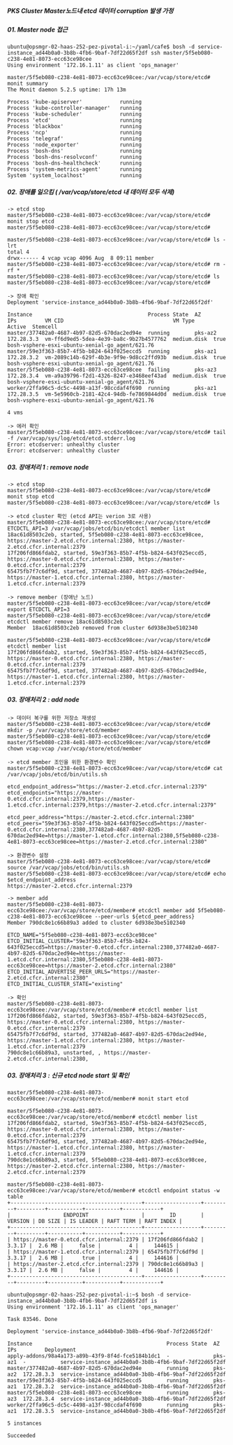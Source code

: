 
##### PKS Cluster Master노드내 etcd 데이터 corruption 발생 가정   


##### 01. Master node 접근   
    ubuntu@opsmgr-02-haas-252-pez-pivotal-i:~/yaml/cafe$ bosh -d service-instance_ad44b0a0-3b8b-4fb6-9baf-7df22d65f2df ssh master/5f5eb080-c238-4e81-8073-ecc63ce98cee
    Using environment '172.16.1.11' as client 'ops_manager'

    master/5f5eb080-c238-4e81-8073-ecc63ce98cee:/var/vcap/store/etcd# monit summary
    The Monit daemon 5.2.5 uptime: 17h 13m
    
    Process 'kube-apiserver'            running
    Process 'kube-controller-manager'   running
    Process 'kube-scheduler'            running
    Process 'etcd'                      running
    Process 'blackbox'                  running
    Process 'ncp'                       running
    Process 'telegraf'                  running
    Process 'node_exporter'             running
    Process 'bosh-dns'                  running
    Process 'bosh-dns-resolvconf'       running
    Process 'bosh-dns-healthcheck'      running
    Process 'system-metrics-agent'      running
    System 'system_localhost'           running
    
##### 02. 장애를 일으킴 ( /var/vcap/store/etcd 내 데이터 모두 삭제)   
    -> etcd stop
    master/5f5eb080-c238-4e81-8073-ecc63ce98cee:/var/vcap/store/etcd# monit stop etcd
    master/5f5eb080-c238-4e81-8073-ecc63ce98cee:/var/vcap/store/etcd#
    
    master/5f5eb080-c238-4e81-8073-ecc63ce98cee:/var/vcap/store/etcd# ls -lrt
    total 4
    drwx------ 4 vcap vcap 4096 Aug  8 09:11 member
    master/5f5eb080-c238-4e81-8073-ecc63ce98cee:/var/vcap/store/etcd# rm -rf *
    master/5f5eb080-c238-4e81-8073-ecc63ce98cee:/var/vcap/store/etcd# ls
    master/5f5eb080-c238-4e81-8073-ecc63ce98cee:/var/vcap/store/etcd#
    
    -> 장애 확인
    Deployment 'service-instance_ad44b0a0-3b8b-4fb6-9baf-7df22d65f2df'
    
    Instance                                     Process State  AZ       IPs         VM CID                                   VM Type      Active  Stemcell
    master/377482a0-4687-4b97-82d5-670dac2ed94e  running        pks-az2  172.28.3.3  vm-ff6d9ed5-5dea-4e39-ba8c-9b27b4577762  medium.disk  true    bosh-vsphere-esxi-ubuntu-xenial-go_agent/621.76
    master/59e3f363-85b7-4f5b-b824-643f025eccd5  running        pks-az1  172.28.3.2  vm-2089c14b-629f-4b3e-9f9e-9d8cc2ffd93b  medium.disk  true    bosh-vsphere-esxi-ubuntu-xenial-go_agent/621.76
    master/5f5eb080-c238-4e81-8073-ecc63ce98cee  failing        pks-az3  172.28.3.4  vm-a9a39796-f2d1-4326-8247-e3468eef43ad  medium.disk  true    bosh-vsphere-esxi-ubuntu-xenial-go_agent/621.76
    worker/2ffa96c5-dc5c-4498-a13f-98ccdaf4f690  running        pks-az1  172.28.3.5  vm-5e5960cb-2181-42c4-94db-fe7869844d0d  medium.disk  true    bosh-vsphere-esxi-ubuntu-xenial-go_agent/621.76
    
    4 vms
    
    -> 에러 확인
    master/5f5eb080-c238-4e81-8073-ecc63ce98cee:/var/vcap/store/etcd# tail -f /var/vcap/sys/log/etcd/etcd.stderr.log
    Error: etcdserver: unhealthy cluster 
    Error: etcdserver: unhealthy cluster

##### 03. 장애처리 1 : remove node   

    -> etcd stop
    master/5f5eb080-c238-4e81-8073-ecc63ce98cee:/var/vcap/store/etcd# monit stop etcd
    master/5f5eb080-c238-4e81-8073-ecc63ce98cee:/var/vcap/store/etcd# ls
       
    -> etcd cluster 확인 (etcd API는 verion 3로 사용)
    master/5f5eb080-c238-4e81-8073-ecc63ce98cee:/var/vcap/store/etcd# ETCDCTL_API=3 /var/vcap/jobs/etcd/bin/etcdctl member list
    18ac61d8503c2eb, started, 5f5eb080-c238-4e81-8073-ecc63ce98cee, https://master-2.etcd.cfcr.internal:2380, https://master-2.etcd.cfcr.internal:2379
    17f206fd866fdab2, started, 59e3f363-85b7-4f5b-b824-643f025eccd5, https://master-0.etcd.cfcr.internal:2380, https://master-0.etcd.cfcr.internal:2379
    65475fb7f7c6df9d, started, 377482a0-4687-4b97-82d5-670dac2ed94e, https://master-1.etcd.cfcr.internal:2380, https://master-1.etcd.cfcr.internal:2379
    
    -> remove member (장애난 노드)
    master/5f5eb080-c238-4e81-8073-ecc63ce98cee:/var/vcap/store/etcd# export ETCDCTL_API=3
    master/5f5eb080-c238-4e81-8073-ecc63ce98cee:/var/vcap/store/etcd# etcdctl member remove 18ac61d8503c2eb
    Member  18ac61d8503c2eb removed from cluster 6d938e3be5102340
    
    master/5f5eb080-c238-4e81-8073-ecc63ce98cee:/var/vcap/store/etcd# etcdctl member list
    17f206fd866fdab2, started, 59e3f363-85b7-4f5b-b824-643f025eccd5, https://master-0.etcd.cfcr.internal:2380, https://master-0.etcd.cfcr.internal:2379
    65475fb7f7c6df9d, started, 377482a0-4687-4b97-82d5-670dac2ed94e, https://master-1.etcd.cfcr.internal:2380, https://master-1.etcd.cfcr.internal:2379
   
##### 03. 장애처리 2 : add node
    
    -> 데이터 복구를 위한 저장소 재생성
    master/5f5eb080-c238-4e81-8073-ecc63ce98cee:/var/vcap/store/etcd# mkdir -p /var/vcap/store/etcd/member
    master/5f5eb080-c238-4e81-8073-ecc63ce98cee:/var/vcap/store/etcd#
    master/5f5eb080-c238-4e81-8073-ecc63ce98cee:/var/vcap/store/etcd# chown vcap:vcap /var/vcap/store/etcd/member
    
    -> etcd member 조인을 위한 환경변수 확인
    master/5f5eb080-c238-4e81-8073-ecc63ce98cee:/var/vcap/store/etcd# cat /var/vcap/jobs/etcd/bin/utils.sh
    
    etcd_endpoint_address="https://master-2.etcd.cfcr.internal:2379"
    etcd_endpoints="https://master-0.etcd.cfcr.internal:2379,https://master-1.etcd.cfcr.internal:2379,https://master-2.etcd.cfcr.internal:2379"
    
    etcd_peer_address="https://master-2.etcd.cfcr.internal:2380"
    etcd_peers="59e3f363-85b7-4f5b-b824-643f025eccd5=https://master-0.etcd.cfcr.internal:2380,377482a0-4687-4b97-82d5-670dac2ed94e=https://master-1.etcd.cfcr.internal:2380,5f5eb080-c238-4e81-8073-ecc63ce98cee=https://master-2.etcd.cfcr.internal:2380"       
    
    -> 환경변수 설정
    master/5f5eb080-c238-4e81-8073-ecc63ce98cee:/var/vcap/store/etcd# source /var/vcap/jobs/etcd/bin/utils.sh
    master/5f5eb080-c238-4e81-8073-ecc63ce98cee:/var/vcap/store/etcd# echo $etcd_endpoint_address
    https://master-2.etcd.cfcr.internal:2379
    
    -> member add 
    master/5f5eb080-c238-4e81-8073-ecc63ce98cee:/var/vcap/store/etcd/member# etcdctl member add 5f5eb080-c238-4e81-8073-ecc63ce98cee --peer-urls ${etcd_peer_address}
    Member 790dc8e1c66b89a3 added to cluster 6d938e3be5102340
    
    ETCD_NAME="5f5eb080-c238-4e81-8073-ecc63ce98cee"
    ETCD_INITIAL_CLUSTER="59e3f363-85b7-4f5b-b824-643f025eccd5=https://master-0.etcd.cfcr.internal:2380,377482a0-4687-4b97-82d5-670dac2ed94e=https://master-1.etcd.cfcr.internal:2380,5f5eb080-c238-4e81-8073-ecc63ce98cee=https://master-2.etcd.cfcr.internal:2380"
    ETCD_INITIAL_ADVERTISE_PEER_URLS="https://master-2.etcd.cfcr.internal:2380"
    ETCD_INITIAL_CLUSTER_STATE="existing"
    
    -> 확인
    master/5f5eb080-c238-4e81-8073-ecc63ce98cee:/var/vcap/store/etcd/member# etcdctl member list
    17f206fd866fdab2, started, 59e3f363-85b7-4f5b-b824-643f025eccd5, https://master-0.etcd.cfcr.internal:2380, https://master-0.etcd.cfcr.internal:2379
    65475fb7f7c6df9d, started, 377482a0-4687-4b97-82d5-670dac2ed94e, https://master-1.etcd.cfcr.internal:2380, https://master-1.etcd.cfcr.internal:2379
    790dc8e1c66b89a3, unstarted, , https://master-2.etcd.cfcr.internal:2380,
    
##### 03. 장애처리 3 : 신규 etcd node start 및 확인

    master/5f5eb080-c238-4e81-8073-ecc63ce98cee:/var/vcap/store/etcd/member# monit start etcd
    
    master/5f5eb080-c238-4e81-8073-ecc63ce98cee:/var/vcap/store/etcd/member# etcdctl member list
    17f206fd866fdab2, started, 59e3f363-85b7-4f5b-b824-643f025eccd5, https://master-0.etcd.cfcr.internal:2380, https://master-0.etcd.cfcr.internal:2379
    65475fb7f7c6df9d, started, 377482a0-4687-4b97-82d5-670dac2ed94e, https://master-1.etcd.cfcr.internal:2380, https://master-1.etcd.cfcr.internal:2379
    790dc8e1c66b89a3, started, 5f5eb080-c238-4e81-8073-ecc63ce98cee, https://master-2.etcd.cfcr.internal:2380, https://master-2.etcd.cfcr.internal:2379
    
    master/5f5eb080-c238-4e81-8073-ecc63ce98cee:/var/vcap/store/etcd/member# etcdctl endpoint status -w table
    +------------------------------------------+------------------+---------+---------+-----------+-----------+------------+
    |                 ENDPOINT                 |        ID        | VERSION | DB SIZE | IS LEADER | RAFT TERM | RAFT INDEX |
    +------------------------------------------+------------------+---------+---------+-----------+-----------+------------+
    | https://master-0.etcd.cfcr.internal:2379 | 17f206fd866fdab2 |  3.3.17 |  2.6 MB |     false |         4 |     144615 |
    | https://master-1.etcd.cfcr.internal:2379 | 65475fb7f7c6df9d |  3.3.17 |  2.6 MB |      true |         4 |     144616 |
    | https://master-2.etcd.cfcr.internal:2379 | 790dc8e1c66b89a3 |  3.3.17 |  2.6 MB |     false |         4 |     144616 |
    +------------------------------------------+------------------+---------+---------+-----------+-----------+------------+
    
    ubuntu@opsmgr-02-haas-252-pez-pivotal-i:~$ bosh -d service-instance_ad44b0a0-3b8b-4fb6-9baf-7df22d65f2df is
    Using environment '172.16.1.11' as client 'ops_manager'
    
    Task 83546. Done
    
    Deployment 'service-instance_ad44b0a0-3b8b-4fb6-9baf-7df22d65f2df'
    
    Instance                                           Process State  AZ       IPs         Deployment
    apply-addons/98a4a173-a89b-43f9-8f4d-fce5184b1dc1  -              pks-az1  -           service-instance_ad44b0a0-3b8b-4fb6-9baf-7df22d65f2df
    master/377482a0-4687-4b97-82d5-670dac2ed94e        running        pks-az2  172.28.3.3  service-instance_ad44b0a0-3b8b-4fb6-9baf-7df22d65f2df
    master/59e3f363-85b7-4f5b-b824-643f025eccd5        running        pks-az1  172.28.3.2  service-instance_ad44b0a0-3b8b-4fb6-9baf-7df22d65f2df
    master/5f5eb080-c238-4e81-8073-ecc63ce98cee        running        pks-az3  172.28.3.4  service-instance_ad44b0a0-3b8b-4fb6-9baf-7df22d65f2df
    worker/2ffa96c5-dc5c-4498-a13f-98ccdaf4f690        running        pks-az1  172.28.3.5  service-instance_ad44b0a0-3b8b-4fb6-9baf-7df22d65f2df
    
    5 instances
    
    Succeeded
       
      